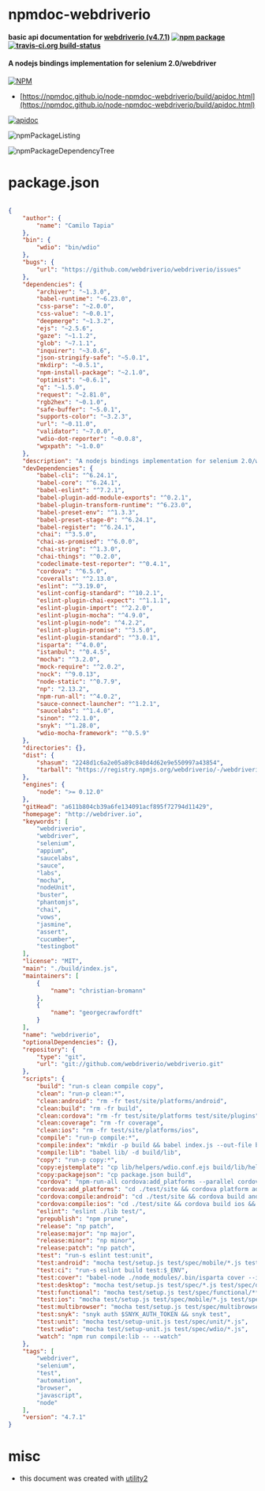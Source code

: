 # npmdoc-webdriverio

#### basic api documentation for  [webdriverio (v4.7.1)](http://webdriver.io)  [![npm package](https://img.shields.io/npm/v/npmdoc-webdriverio.svg?style=flat-square)](https://www.npmjs.org/package/npmdoc-webdriverio) [![travis-ci.org build-status](https://api.travis-ci.org/npmdoc/node-npmdoc-webdriverio.svg)](https://travis-ci.org/npmdoc/node-npmdoc-webdriverio)

#### A nodejs bindings implementation for selenium 2.0/webdriver

[![NPM](https://nodei.co/npm/webdriverio.png?downloads=true&downloadRank=true&stars=true)](https://www.npmjs.com/package/webdriverio)

- [https://npmdoc.github.io/node-npmdoc-webdriverio/build/apidoc.html](https://npmdoc.github.io/node-npmdoc-webdriverio/build/apidoc.html)

[![apidoc](https://npmdoc.github.io/node-npmdoc-webdriverio/build/screenCapture.buildCi.browser.%252Ftmp%252Fbuild%252Fapidoc.html.png)](https://npmdoc.github.io/node-npmdoc-webdriverio/build/apidoc.html)

![npmPackageListing](https://npmdoc.github.io/node-npmdoc-webdriverio/build/screenCapture.npmPackageListing.svg)

![npmPackageDependencyTree](https://npmdoc.github.io/node-npmdoc-webdriverio/build/screenCapture.npmPackageDependencyTree.svg)



# package.json

```json

{
    "author": {
        "name": "Camilo Tapia"
    },
    "bin": {
        "wdio": "bin/wdio"
    },
    "bugs": {
        "url": "https://github.com/webdriverio/webdriverio/issues"
    },
    "dependencies": {
        "archiver": "~1.3.0",
        "babel-runtime": "~6.23.0",
        "css-parse": "~2.0.0",
        "css-value": "~0.0.1",
        "deepmerge": "~1.3.2",
        "ejs": "~2.5.6",
        "gaze": "~1.1.2",
        "glob": "~7.1.1",
        "inquirer": "~3.0.6",
        "json-stringify-safe": "~5.0.1",
        "mkdirp": "~0.5.1",
        "npm-install-package": "~2.1.0",
        "optimist": "~0.6.1",
        "q": "~1.5.0",
        "request": "~2.81.0",
        "rgb2hex": "~0.1.0",
        "safe-buffer": "~5.0.1",
        "supports-color": "~3.2.3",
        "url": "~0.11.0",
        "validator": "~7.0.0",
        "wdio-dot-reporter": "~0.0.8",
        "wgxpath": "~1.0.0"
    },
    "description": "A nodejs bindings implementation for selenium 2.0/webdriver",
    "devDependencies": {
        "babel-cli": "^6.24.1",
        "babel-core": "^6.24.1",
        "babel-eslint": "^7.2.1",
        "babel-plugin-add-module-exports": "^0.2.1",
        "babel-plugin-transform-runtime": "^6.23.0",
        "babel-preset-env": "^1.3.3",
        "babel-preset-stage-0": "^6.24.1",
        "babel-register": "^6.24.1",
        "chai": "^3.5.0",
        "chai-as-promised": "^6.0.0",
        "chai-string": "^1.3.0",
        "chai-things": "^0.2.0",
        "codeclimate-test-reporter": "^0.4.1",
        "cordova": "^6.5.0",
        "coveralls": "^2.13.0",
        "eslint": "^3.19.0",
        "eslint-config-standard": "^10.2.1",
        "eslint-plugin-chai-expect": "^1.1.1",
        "eslint-plugin-import": "^2.2.0",
        "eslint-plugin-mocha": "^4.9.0",
        "eslint-plugin-node": "^4.2.2",
        "eslint-plugin-promise": "^3.5.0",
        "eslint-plugin-standard": "^3.0.1",
        "isparta": "^4.0.0",
        "istanbul": "^0.4.5",
        "mocha": "^3.2.0",
        "mock-require": "^2.0.2",
        "nock": "^9.0.13",
        "node-static": "^0.7.9",
        "np": "2.13.2",
        "npm-run-all": "^4.0.2",
        "sauce-connect-launcher": "^1.2.1",
        "saucelabs": "^1.4.0",
        "sinon": "^2.1.0",
        "snyk": "^1.28.0",
        "wdio-mocha-framework": "^0.5.9"
    },
    "directories": {},
    "dist": {
        "shasum": "2248d1c6a2e05a89c840d4d62e9e550997a43854",
        "tarball": "https://registry.npmjs.org/webdriverio/-/webdriverio-4.7.1.tgz"
    },
    "engines": {
        "node": ">= 0.12.0"
    },
    "gitHead": "a611b804cb39a6fe134091acf895f72794d11429",
    "homepage": "http://webdriver.io",
    "keywords": [
        "webdriverio",
        "webdriver",
        "selenium",
        "appium",
        "saucelabs",
        "sauce",
        "labs",
        "mocha",
        "nodeUnit",
        "buster",
        "phantomjs",
        "chai",
        "vows",
        "jasmine",
        "assert",
        "cucumber",
        "testingbot"
    ],
    "license": "MIT",
    "main": "./build/index.js",
    "maintainers": [
        {
            "name": "christian-bromann"
        },
        {
            "name": "georgecrawfordft"
        }
    ],
    "name": "webdriverio",
    "optionalDependencies": {},
    "repository": {
        "type": "git",
        "url": "git://github.com/webdriverio/webdriverio.git"
    },
    "scripts": {
        "build": "run-s clean compile copy",
        "clean": "run-p clean:*",
        "clean:android": "rm -fr test/site/platforms/android",
        "clean:build": "rm -fr build",
        "clean:cordova": "rm -fr test/site/platforms test/site/plugins",
        "clean:coverage": "rm -fr coverage",
        "clean:ios": "rm -fr test/site/platforms/ios",
        "compile": "run-p compile:*",
        "compile:index": "mkdir -p build && babel index.js --out-file build/index.js",
        "compile:lib": "babel lib/ -d build/lib",
        "copy": "run-p copy:*",
        "copy:ejstemplate": "cp lib/helpers/wdio.conf.ejs build/lib/helpers/wdio.conf.ejs",
        "copy:packagejson": "cp package.json build",
        "cordova": "npm-run-all cordova:add_platforms --parallel cordova:compile:*",
        "cordova:add_platforms": "cd ./test/site && cordova platform add ios android && cd ../../",
        "cordova:compile:android": "cd ./test/site && cordova build android && cd ../../",
        "cordova:compile:ios": "cd ./test/site && cordova build ios && cd ../../",
        "eslint": "eslint ./lib test/",
        "prepublish": "npm prune",
        "release": "np patch",
        "release:major": "np major",
        "release:minor": "np minor",
        "release:patch": "np patch",
        "test": "run-s eslint test:unit",
        "test:android": "mocha test/setup.js test/spec/mobile/*.js test/spec/mobile/android/*.js",
        "test:ci": "run-s eslint build test:$_ENV",
        "test:cover": "babel-node ./node_modules/.bin/isparta cover --include 'lib/*.js' _mocha",
        "test:desktop": "mocha test/setup.js test/spec/*.js test/spec/desktop/*.js",
        "test:functional": "mocha test/setup.js test/spec/functional/**/*.js",
        "test:ios": "mocha test/setup.js test/spec/mobile/*.js test/spec/mobile/ios/*.js",
        "test:multibrowser": "mocha test/setup.js test/spec/multibrowser/**/*.js",
        "test:snyk": "snyk auth $SNYK_AUTH_TOKEN && snyk test",
        "test:unit": "mocha test/setup-unit.js test/spec/unit/*.js",
        "test:wdio": "mocha test/setup-unit.js test/spec/wdio/*.js",
        "watch": "npm run compile:lib -- --watch"
    },
    "tags": [
        "webdriver",
        "selenium",
        "test",
        "automation",
        "browser",
        "javascript",
        "node"
    ],
    "version": "4.7.1"
}
```



# misc
- this document was created with [utility2](https://github.com/kaizhu256/node-utility2)

